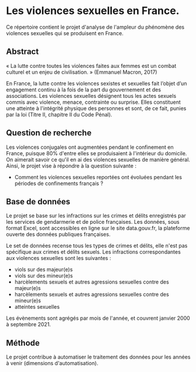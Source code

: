 # Les violences sexuelles en France.
Ce répertoire contient le projet d'analyse de l'ampleur du phénomène des violences sexuelles qui se produisent en France.

## Abstract

« La lutte contre toutes les violences faites aux femmes est un combat culturel et un enjeu de civilisation. » (Emmanuel Macron, 2017) 

En France, la lutte contre les violences sexistes et sexuelles fait l’objet d’un engagement continu à la fois de la part du gouvernement et des associations.
Les violences sexuelles désignent tous les actes sexuels commis avec violence, menace, contrainte ou surprise. Elles constituent une atteinte à l'intégrité physique des personnes et sont, de ce fait, punies par la loi (Titre II, chapitre II du Code Pénal). 

## Question de recherche

Les violences conjugales ont augmentées pendant le confinement en France, puisque 80% d'entre elles se produisaient à l'intérieur du domicile. On aimerait savoir ce qu'il en ai des violences sexuelles de manière général. Ainsi, le projet vise à répondre à la question suivante :

- Comment les violences sexuelles reportées ont évoluées pendant les périodes de confinements français ?

## Base de données

Le projet se base sur les infractions sur les crimes et délits enregistrés par les services de gendarmerie et de police françaises. Les données, sous format Excel, sont accessibles en ligne sur le site data.gouv.fr, la plateforme ouverte des données publiques françaises.

Le set de données recense tous les types de crimes et délits, elle n'est pas spécifique aux crimes et délits sexuels. Les infractions correspondantes aux violences sexuelles sont les suivantes : 
-	viols sur des majeur(e)s
-	viols sur des mineur(e)s
-	harcèlements sexuels et autres agressions sexuelles contre des majeur(e)s
-	harcèlements sexuels et autres agressions sexuelles contre des mineur(e)s
-	atteintes sexuelles

Les évènements sont agrégés par mois de l'année, et couvrent janvier 2000 à septembre 2021. 

## Méthode

Le projet contribue à automatiser le traitement des données pour les années à venir (dimensions d'automatisation).
